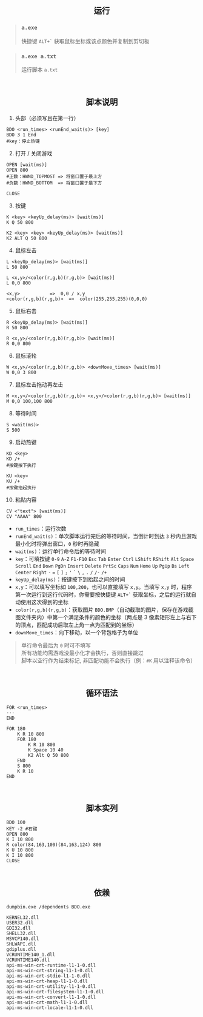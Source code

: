 <h2 align="center">运行</h2>

> ### `a.exe`
>
> 快捷键 `` ALT+` `` 获取鼠标坐标或该点颜色并复制到剪切板

> ### `a.exe a.txt`
>
> 运行脚本 `a.txt`

<br>

<h2 align="center">脚本说明</h2>

1. 头部（必须写且在第一行）

```
BDO <run_times> <runEnd_wait(s)> [key]
BDO 3 1 End
#key：停止热键
```

2. 打开 / 关闭游戏

```
OPEN [wait(ms)]
OPEN 800
#正数：HWND_TOPMOST => 将窗口置于最上方
#负数：HWND_BOTTOM  => 将窗口置于最下方

CLOSE
```

3. 按键

```
K <key> <keyUp_delay(ms)> [wait(ms)]
K Q 50 800

K2 <key> <key> <keyUp_delay(ms)> [wait(ms)]
K2 ALT Q 50 800
```

4. 鼠标左击

```
L <keyUp_delay(ms)> [wait(ms)]
L 50 800

L <x,y>/<color(r,g,b)(r,g,b)> [wait(ms)]
L 0,0 800
```

```
<x,y>           =>  0,0 / x,y
<color(r,g,b)(r,g,b)>  =>  color(255,255,255)(0,0,0)
```

5. 鼠标右击

```
R <keyUp_delay(ms)> [wait(ms)]
R 50 800

R <x,y>/<color(r,g,b)(r,g,b)> [wait(ms)]
R 0,0 800
```

6. 鼠标滚轮

```
W <x,y>/<color(r,g,b)(r,g,b)> <downMove_times> [wait(ms)]
W 0,0 3 800
```

7. 鼠标左击拖动再左击

```
M <x,y>/<color(r,g,b)(r,g,b)> <x,y>/<color(r,g,b)(r,g,b)> [wait(ms)]
M 0,0 100,100 800
```

8. 等待时间

```
S <wait(ms)>
S 500
```

9. 启动热键

```
KD <key>
KD /+
#按键按下执行

KU <key>
KU /+
#按键抬起执行
```

10. 粘贴内容

```
CV <"text"> [wait(ms)]
CV "AAAA" 800
```

-   `run_times`：运行次数
-   `runEnd_wait(s)`：单次脚本运行完后的等待时间，当倒计时到达 `3` 秒内且游戏最小化时将弹出窗口，`0` 秒时再隐藏
-   `wait(ms)`：运行单行命令后的等待时间
-   `key`：可填按键 `0-9` `A-Z` `F1-F10` `Esc` `Tab` `Enter` `Ctrl` `LShift` `RShift` `Alt` `Space` `Scroll` `End` `Down` `PgDn` `Insert` `Delete` `PrtSc` `Caps` `Num` `Home` `Up` `PgUp` `Bs` `Left` `Center` `Right` `-` `=` `[` `]` `;` `'` `` ` `` `\` `,` `.` `/` `/-` `/+`
-   `keyUp_delay(ms)`：按键按下到抬起之间的时间
-   `x,y`：可以填写坐标如 `100,200`，也可以直接填写 `x,y`。当填写 `x,y` 时，程序第一次运行到这行代码时，你需要按快捷键 `` ALT+` `` 获取坐标，之后的运行就自动使用这次得到的坐标
-   `color(r,g,b)(r,g,b)`：获取图片 `BDO.BMP`（自动截取的图片，保存在游戏截图文件夹内）中第一个满足条件的颜色的坐标（两点是 3 像素矩形左上与右下的顶点，匹配成功后取左上角一点为匹配到的坐标）
-   `downMove_times`：向下移动，以一个背包格子为单位

> 单行命令最后为 `0` 时可不填写  
> 所有功能均需游戏没最小化才会执行，否则直接跳过  
> 脚本以空行作为结束标记, 非匹配功能不会执行（例：`#K` 用以注释该命令）

<br>

<h2 align="center">循环语法</h2>

```
FOR <run_times>
···
END
```

```
FOR 180
    K R 10 800
    FOR 180
        K R 10 800
        K Space 10 40
        K2 Alt Q 50 800
    END
    S 800
    K R 10
END
```

<br>

<h2 align="center">脚本实列</h2>

```
BDO 100
KEY -2 #右键
OPEN 800
K I 10 800
R color(84,163,100)(84,163,124) 800
K U 10 800
K I 10 800
CLOSE
```

<br>

<h2 align="center">依赖</h2>

```
dumpbin.exe /dependents BDO.exe

KERNEL32.dll
USER32.dll
GDI32.dll
SHELL32.dll
MSVCP140.dll
SHLWAPI.dll
gdiplus.dll
VCRUNTIME140_1.dll
VCRUNTIME140.dll
api-ms-win-crt-runtime-l1-1-0.dll
api-ms-win-crt-string-l1-1-0.dll
api-ms-win-crt-stdio-l1-1-0.dll
api-ms-win-crt-heap-l1-1-0.dll
api-ms-win-crt-utility-l1-1-0.dll
api-ms-win-crt-filesystem-l1-1-0.dll
api-ms-win-crt-convert-l1-1-0.dll
api-ms-win-crt-math-l1-1-0.dll
api-ms-win-crt-locale-l1-1-0.dll
```

